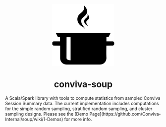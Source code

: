 <p align="center">
<img src="./media/pot.png" alt="" width="200" >
</p>

<h1 align="center"> conviva-soup</h1>
A Scala/Spark library with tools to compute statistics from sampled Conviva Session Summary data. The current implementation includes computations for the simple random sampling, stratified random sampling, and cluster sampling designs. Please see the [Demo Page](https://github.com/Conviva-Internal/soup/wiki/1-Demos) for more info. 
 
